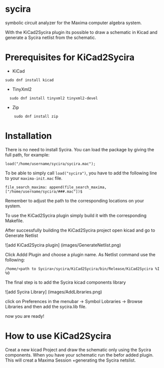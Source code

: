 # sycira
symbolic circuit analyzer for the Maxima computer algebra system.

With the KiCad2Sycira plugin its possible to draw a schematic in Kicad and generate a Sycira netlist from the schematic.

# Prerequisites for KiCad2Sycira

- KiCad

```
sudo dnf install kicad
```
 
 - TinyXml2
```
  sudo dnf install tinyxml2 tinyxml2-devel
 ```   

 - Zip

    
```
    sudo dnf install zip
```
    

# Installation
There is no need to install Sycira. 
You can load the package by giving the full path, for example:
```
load("/home/username/sycira/sycira.mac");
```
To be able to simply call `load("sycira")`, you have to add the following line to your `maxima-init.mac` file.
```
file_search_maxima: append(file_search_maxima, ["/home/username/sycira/###.mac"])$
```
Remember to adjust the path to the corresponding locations on your system.

To use the KiCad2Sycira plugin simply build it with the corresponding Makefile.

After successfully building the KiCad2Sycira project open kicad and go to Generate Netlist

 ![add KiCad2Sycira plugin] (images/GenerateNetlist.png)

Click Addd Plugin and choose a plugin name.
As Netlist command use the following:
```
/home/<path to Sycira>/sycira/KiCad2Sycira/bin/Release/KiCad2Sycira %I %O
```
The final step is to add the Sycira kicad components library 

 ![add Sycira Library] (images/AddLibraries.png)

click on Preferences in the menubar -> Symbol Lobraries -> Browse Libraries and then add the sycira.lib file.

now you are ready!


# How to use KiCad2Sycira
Creat a new kicad Project and draw the schematic only using the Sycira components.
When you have your schematic run the befor added plugin. 
This will creat a Maxima Session +generating the Sycira netslist.